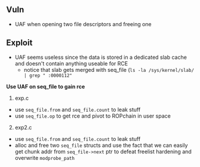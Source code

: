 ## Vuln
* UAF when opening two file descriptors and freeing one

## Exploit
* UAF seems useless since the data is stored in a dedicated slab cache
and doesn't contain anything useable for RCE
  * notice that slab gets merged with seq_file (`ls -la /sys/kernel/slab/ | grep " :0000112"`

**Use UAF on seq_file to gain rce**
1. exp.c
  * use `seq_file.from` and `seq_file.count` to leak stuff
  * use `seq_file.op` to get rce and pivot to ROPchain in user space
2. exp2.c
  * use `seq_file.from` and `seq_file.count` to leak stuff
  * alloc and free two `seq_file` structs and use the fact that we can
  easily get chunk addr from `seq_file->next` ptr to defeat freelist hardening
  and overwrite `modprobe_path`
